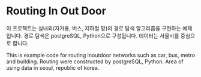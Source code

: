 # Routing In Out Door

이 프로젝트는 실내외(자가용, 버스, 지하철 망)의 경로 탐색 알고리즘을 구현하는 예제입니다.
경로 탐색은 postgreSQL, Python으로 구성됩니다.
데이터는 서울시를 중심으로 합니다.

This is example code for routing inoutdoor networks such as car, bus, metro and building.
Routing were constructed by postgreSQL, Python.
Area of using data in seoul, republic of korea.